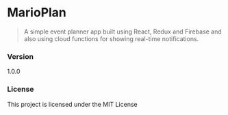 # MarioPlan

> A simple event planner app built using React, Redux and Firebase and also using cloud functions for showing real-time notifications.

### Version

1.0.0

### License

This project is licensed under the MIT License
